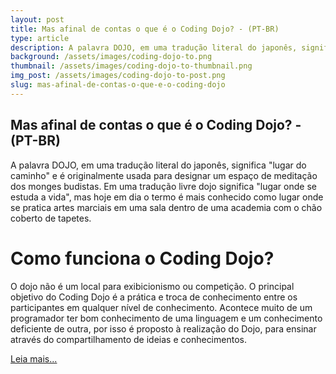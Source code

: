```yaml
---
layout: post
title: Mas afinal de contas o que é o Coding Dojo? - (PT-BR)
type: article
description: A palavra DOJO, em uma tradução literal do japonês, significa lugar do caminho e é originalmente usada para designar um espaço de meditação dos monges budistas.
background: /assets/images/coding-dojo-to.png
thumbnail: /assets/images/coding-dojo-to-thumbnail.png
img_post: /assets/images/coding-dojo-to-post.png
slug: mas-afinal-de-contas-o-que-e-o-coding-dojo
---
```


Mas afinal de contas o que é o Coding Dojo? - (PT-BR)
------

A palavra DOJO, em uma tradução literal do japonês, significa "lugar do caminho" e é originalmente usada para designar um espaço de meditação dos monges budistas. Em uma tradução livre dojo significa "lugar onde se estuda a vida", mas hoje em dia o termo é mais conhecido como lugar onde se pratica artes marciais em uma sala dentro de uma academia com o chão coberto de tapetes.

Como funciona o Coding Dojo?
==================

O dojo não é um local para exibicionismo ou competição. O principal objetivo do Coding Dojo é a prática e troca de conhecimento entre os participantes em qualquer nível de conhecimento. Acontece muito de um programador ter bom conhecimento de uma linguagem e um conhecimento deficiente de outra, por isso é proposto à realização do Dojo, para ensinar através do compartilhamento de ideias e conhecimentos.

<a href="http://dojoto.xyz/mas-afinal-de-contas-o-que-e-o-coding-dojo.html"><u>Leia mais...</u></a>
